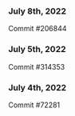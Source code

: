 ### July 8th, 2022

Commit #206844

### July 5th, 2022

Commit #314353


### July 4th, 2022

Commit #72281
